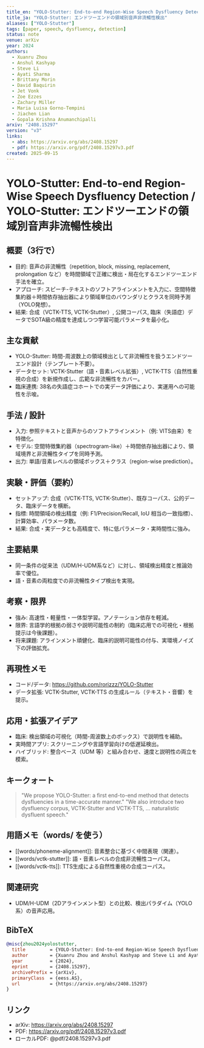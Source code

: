 ```yaml
---
title_en: "YOLO-Stutter: End-to-end Region-Wise Speech Dysfluency Detection"
title_ja: "YOLO-Stutter: エンドツーエンドの領域別音声非流暢性検出"
aliases: ["YOLO-Stutter"]
tags: [paper, speech, dysfluency, detection]
status: note
venue: arXiv
year: 2024
authors:
  - Xuanru Zhou
  - Anshul Kashyap
  - Steve Li
  - Ayati Sharma
  - Brittany Morin
  - David Baquirin
  - Jet Vonk
  - Zoe Ezzes
  - Zachary Miller
  - Maria Luisa Gorno-Tempini
  - Jiachen Lian
  - Gopala Krishna Anumanchipalli
arxiv: "2408.15297"
version: "v3"
links:
  - abs: https://arxiv.org/abs/2408.15297
  - pdf: https://arxiv.org/pdf/2408.15297v3.pdf
created: 2025-09-15
---
```


# YOLO-Stutter: End-to-end Region-Wise Speech Dysfluency Detection / YOLO-Stutter: エンドツーエンドの領域別音声非流暢性検出

## 概要（3行で）
- 目的: 音声の非流暢性（repetition, block, missing, replacement, prolongation など）を時間領域で正確に検出・局在化するエンドツーエンド手法を確立。
- アプローチ: スピーチ-テキストのソフトアラインメントを入力に、空間特徴集約器＋時間依存抽出器により領域単位のバウンダリとクラスを同時予測（YOLO発想）。
- 結果: 合成（VCTK-TTS, VCTK-Stutter）, 公開コーパス, 臨床（失語症）データでSOTA級の精度を達成しつつ学習可能パラメータを最小化。

## 主な貢献
- YOLO-Stutter: 時間-周波数上の領域検出として非流暢性を扱うエンドツーエンド設計（テンプレート不要）。
- データセット: VCTK-Stutter（語・音素レベル拡張）, VCTK-TTS（自然性重視の合成）を新規作成し、広範な非流暢性をカバー。
- 臨床連携: 38名の失語症コホートでの実データ評価により、実運用への可能性を示唆。

## 手法 / 設計
- 入力: 参照テキストと音声からのソフトアラインメント（例: VITS由来）を特徴化。
- モデル: 空間特徴集約器（spectrogram-like）＋時間依存抽出器により、領域境界と非流暢性タイプを同時予測。
- 出力: 単語/音素レベルの領域ボックス＋クラス（region-wise prediction）。

## 実験・評価（要約）
- セットアップ: 合成（VCTK-TTS, VCTK-Stutter）、既存コーパス、公的データ、臨床データを横断。
- 指標: 時間領域の検出精度（例: F1/Precision/Recall, IoU 相当の一致指標）、計算効率、パラメータ数。
- 結果: 合成・実データとも高精度で、特に低パラメータ・実時間性に強み。

## 主要結果
- 同一条件の従来法（UDM/H-UDM系など）に対し、領域検出精度と推論効率で優位。
- 語・音素の両粒度での非流暢性タイプ検出を実現。

## 考察・限界
- 強み: 高速性・軽量性・一体型学習。アノテーション依存を軽減。
- 限界: 言語学的根拠の弱さや説明可能性の制約（臨床応用での可視化・根拠提示は今後課題）。
- 将来課題: アラインメント頑健化、臨床的説明可能性の付与、実環境ノイズ下の評価拡充。

## 再現性メモ
- コード/データ: https://github.com/rorizzz/YOLO-Stutter
- データ拡張: VCTK-Stutter, VCTK-TTS の生成ルール（テキスト・音響）を提示。

## 応用・拡張アイデア
- 臨床: 検出領域の可視化（時間-周波数上のボックス）で説明性を補助。
- 実時間アプリ: スクリーニングや言語学習向けの低遅延検出。
- ハイブリッド: 整合ベース（UDM 等）と組み合わせ、速度と説明性の両立を模索。

## キークォート
> "We propose YOLO-Stutter: a first end-to-end method that detects dysfluencies in a time-accurate manner."
> "We also introduce two dysfluency corpus, VCTK-Stutter and VCTK-TTS, ... naturalistic dysfluent speech."

## 用語メモ（words/ を使う）
- [[words/phoneme-alignment]]: 音素整合に基づく中間表現（関連）。
- [[words/vctk-stutter]]: 語・音素レベルの合成非流暢性コーパス。
- [[words/vctk-tts]]: TTS生成による自然性重視の合成コーパス。

## 関連研究
- UDM/H-UDM（2Dアラインメント型）との比較、検出パラダイム（YOLO系）の音声応用。

## BibTeX
```bibtex
@misc{zhou2024yolostutter,
  title         = {YOLO-Stutter: End-to-end Region-Wise Speech Dysfluency Detection},
  author        = {Xuanru Zhou and Anshul Kashyap and Steve Li and Ayati Sharma and Brittany Morin and David Baquirin and Jet Vonk and Zoe Ezzes and Zachary Miller and Maria Luisa Gorno-Tempini and Jiachen Lian and Gopala Krishna Anumanchipalli},
  year          = {2024},
  eprint        = {2408.15297},
  archivePrefix = {arXiv},
  primaryClass  = {eess.AS},
  url           = {https://arxiv.org/abs/2408.15297}
}
```

## リンク
- arXiv: https://arxiv.org/abs/2408.15297
- PDF: https://arxiv.org/pdf/2408.15297v3.pdf
- ローカルPDF: @pdf/2408.15297v3.pdf
